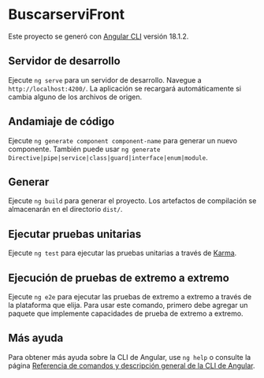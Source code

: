 # BuscarserviFront

Este proyecto se generó con [Angular CLI](https://github.com/angular/angular-cli) versión 18.1.2.

## Servidor de desarrollo

Ejecute `ng serve` para un servidor de desarrollo. Navegue a `http://localhost:4200/`. La aplicación se recargará automáticamente si cambia alguno de los archivos de origen.

## Andamiaje de código

Ejecute `ng generate component component-name` para generar un nuevo componente. También puede usar `ng generate Directive|pipe|service|class|guard|interface|enum|module`.

## Generar

Ejecute `ng build` para generar el proyecto. Los artefactos de compilación se almacenarán en el directorio `dist/`.

## Ejecutar pruebas unitarias

Ejecute `ng test` para ejecutar las pruebas unitarias a través de [Karma](https://karma-runner.github.io).

## Ejecución de pruebas de extremo a extremo

Ejecute `ng e2e` para ejecutar las pruebas de extremo a extremo a través de la plataforma que elija. Para usar este comando, primero debe agregar un paquete que implemente capacidades de prueba de extremo a extremo.

## Más ayuda

Para obtener más ayuda sobre la CLI de Angular, use `ng help` o consulte la página [Referencia de comandos y descripción general de la CLI de Angular](https://angular.dev/tools/cli).